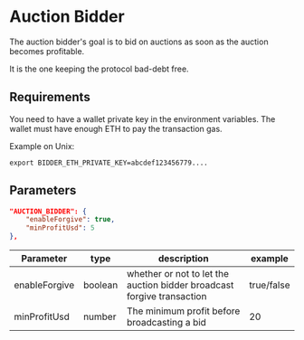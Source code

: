 # Auction Bidder

The auction bidder's goal is to bid on auctions as soon as the auction becomes profitable.

It is the one keeping the protocol bad-debt free.

## Requirements

You need to have a wallet private key in the environment variables. The wallet must have enough ETH to pay the transaction gas.

Example on Unix:

`export BIDDER_ETH_PRIVATE_KEY=abcdef123456779....`

## Parameters

``` json
"AUCTION_BIDDER": {
    "enableForgive": true,
    "minProfitUsd": 5
},
```

| Parameter  | type  | description  | example   |
|---|---|---|---|
| enableForgive  | boolean  | whether or not to let the auction bidder broadcast forgive transaction  |  true/false |
| minProfitUsd  | number | The minimum profit before broadcasting a bid  | 20  |
